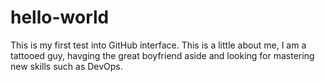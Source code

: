 # hello-world
This is my first test into GitHub interface. 
This is a little about me, I am a tattooed guy, havging the great boyfriend aside and looking for mastering new skills such as DevOps.
